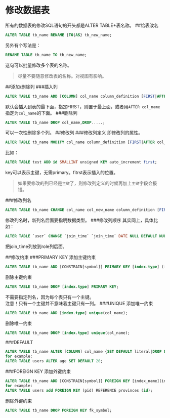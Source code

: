 修改数据表
==========
所有的数据表的修改SQL语句的开头都是ALTER TABLE+表名称。
##给表改名
```sql
ALTER TABLE tb_name RENAME {TO|AS} tb_new_name;
```
另外有个写法是：
```sql
RENAME TABLE tb_name TO tb_new_name; 
```
这句可以批量修改多个表的名称。
>尽量不要随意修改表的名称。对视图有影响。

##添加/删除列
###插入列
```sql
ALTER TABLE tb_name ADD [COLUMN] col_name column_definition [FIRST|AFTER col_name];
```
默认会插入到表的最下面，指定FIRST，则置于最上面，或者用`AFTER col_name` 指定为`col_name`的下面。 
###删除列
```sql
ALTER TABLE tb_name DROP col_name,DROP.....; 
```
可以一次性删除多个列。
##修改列
###修改列定义
即修改列的属性。
```sql
ALTER TABLE tb_name MODIFY col_name column_definition [FIRST|AFTER col_name];
```
比如：
```sql
ALTER TABLE test ADD id SMALLINT unsigned KEY auto_increment first;
```
key可以表示主键，无需primary。fitrst表示插入的位置。
>如果要修改的列已经是`主键`了，则修改列定义的时候再加上`主键`字段会报错。

###修改列名
```sql
ALTER TABLE tb_name CHANGE col_name col_new_name column_definition [FIRST|AFTER col_name];
```
修改列名时，新列名后面要指明数据类型。
###修改列顺序
其实同上，具体比如：
```sql
ALTER TABLE `user` CHANGE `join_time` `join_time` DATE NULL DEFAULT NULL AFTER `role`;
```
把join_time列放到role列后面。


##修改约束
###PRIMARY KEY
添加主键约束
```sql
ALTER TABLE tb_name ADD [CONSTRAIN[symbol]] PRIMARY KEY [index.type] (index_col_name,.....);
```
删除主键约束
```sql
ALTER TABLE tb_name DROP [index.type] PRIMARY KEY;
``` 
不需要指定列名，因为每个表只有一个主键。   
注意！只有一个主键并不意味着主键只有一列。
###UNIQUE
添加唯一约束
```sql
ALTER TABLE tb_name ADD [index.type] unique(col_name);
```
删除唯一约束
```sql
ALTER TABLE tb_name DROP [index.type] unique(col_name);
```
###DEFAULT
```sql
ALTER TABLE tb_name ALTER [COLUMN] col_name {SET DEFAULT literal|DROP DEFAULT};
for example:
ALTER TABLE users ALTER age SET DEFAULT 20;
```
###FOREIGN KEY
添加外键约束
```sql
ALTER TABLE tb_name ADD [CONSTRAIN[symbol]] FOREIGN KEY [index_name](index_col_name,...)reference_definition;
for example:
ALTER TABLE users add FOREIGN KEY (pid) REFERENCE provinces (id);
```
删除外键约束
```sql
ALTER TABLE tb_name DROP FOREIGN KEY fk_symbol;
```
